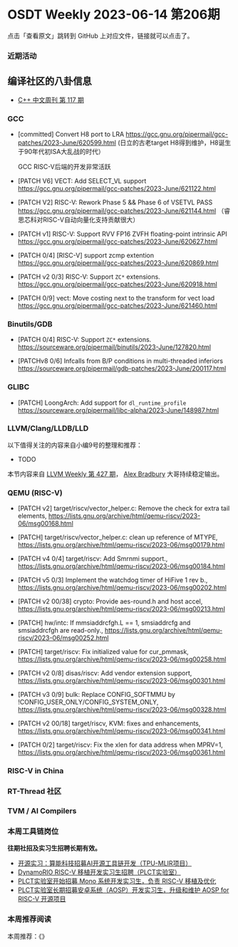 # OSDT Weekly 2023-06-14 第206期

点击「查看原文」跳转到 GitHub 上对应文件，链接就可以点击了。

### 近期活动

## 编译社区的八卦信息

- [C++ 中文周刊 第 117 期](https://mp.weixin.qq.com/s/DsuRN_DpBI06mxzLpYYSsw)

### GCC

- [committed] Convert H8 port to LRA
  https://gcc.gnu.org/pipermail/gcc-patches/2023-June/620599.html
  (日立的古老target H8得到维护，H8诞生于90年代初ISA大乱战的时代）

  GCC RISC-V后端的开发非常活跃
- [PATCH V6] VECT: Add SELECT_VL support
  https://gcc.gnu.org/pipermail/gcc-patches/2023-June/621122.html

* [PATCH V2] RISC-V: Rework Phase 5 && Phase 6 of VSETVL PASS
  https://gcc.gnu.org/pipermail/gcc-patches/2023-June/621144.html
  （睿思芯科对RISC-V自动向量化支持贡献很大）

- [PATCH v1] RISC-V: Support RVV FP16 ZVFH floating-point intrinsic API
  https://gcc.gnu.org/pipermail/gcc-patches/2023-June/620627.html

- [PATCH 0/4] [RISC-V] support zcmp extention
  https://gcc.gnu.org/pipermail/gcc-patches/2023-June/620869.html

- [PATCH v2 0/3] RISC-V: Support `ZC*` extensions.
  https://gcc.gnu.org/pipermail/gcc-patches/2023-June/620918.html

- [PATCH 0/9] vect: Move costing next to the transform for vect load
  https://gcc.gnu.org/pipermail/gcc-patches/2023-June/621460.html

### Binutils/GDB

- [PATCH 0/4] RISC-V: Support `ZC*` extensions.
  https://sourceware.org/pipermail/binutils/2023-June/127820.html

- [PATCHv8 0/6] Infcalls from B/P conditions in multi-threaded inferiors
  https://sourceware.org/pipermail/gdb-patches/2023-June/200117.html

### GLIBC

- [PATCH] LoongArch: Add support for `dl_runtime_profile`
  https://sourceware.org/pipermail/libc-alpha/2023-June/148987.html

### LLVM/Clang/LLDB/LLD


以下值得关注的内容来自小编9号的整理和推荐：

- TODO

本节内容来自 [LLVM Weekly 第 427 期](http://llvmweekly.org/issue/427)，
[Alex Bradbury](https://www.linkedin.com/in/alex-bradbury/) 大哥持续稳定输出。

### QEMU (RISC-V)


- [PATCH v2] target/riscv/vector_helper.c: Remove the check for extra tail elements,
  https://lists.gnu.org/archive/html/qemu-riscv/2023-06/msg00168.html

- [PATCH] target/riscv/vector_helper.c: clean up reference of MTYPE,
  https://lists.gnu.org/archive/html/qemu-riscv/2023-06/msg00179.html

- [PATCH v4 0/4] target/riscv: Add Smrnmi support.,
  https://lists.gnu.org/archive/html/qemu-riscv/2023-06/msg00184.html

- [PATCH v5 0/3] Implement the watchdog timer of HiFive 1 rev b.,
  https://lists.gnu.org/archive/html/qemu-riscv/2023-06/msg00202.html

- [PATCH v2 00/38] crypto: Provide aes-round.h and host accel,
  https://lists.gnu.org/archive/html/qemu-riscv/2023-06/msg00213.html

- [PATCH] hw/intc: If mmsiaddrcfgh.L == 1, smsiaddrcfg and smsiaddrcfgh are read-only.,
  https://lists.gnu.org/archive/html/qemu-riscv/2023-06/msg00252.html

- [PATCH] target/riscv: Fix initialized value for cur_pmmask,
  https://lists.gnu.org/archive/html/qemu-riscv/2023-06/msg00258.html

- [PATCH v2 0/8] disas/riscv: Add vendor extension support,
  https://lists.gnu.org/archive/html/qemu-riscv/2023-06/msg00301.html

- [PATCH v3 0/9] bulk: Replace CONFIG_SOFTMMU by !CONFIG_USER_ONLY/CONFIG_SYSTEM_ONLY,
  https://lists.gnu.org/archive/html/qemu-riscv/2023-06/msg00328.html

- [PATCH v2 00/18] target/riscv, KVM: fixes and enhancements,
  https://lists.gnu.org/archive/html/qemu-riscv/2023-06/msg00341.html

- [PATCH 0/2] target/riscv: Fix the xlen for data address when MPRV=1,
  https://lists.gnu.org/archive/html/qemu-riscv/2023-06/msg00361.html

### RISC-V in China

### RT-Thread 社区

### TVM / AI Compilers

### 本周工具链岗位

**往期社招及实习生招聘长期有效。**

- [开源实习：算能科技招募AI开源工具链开发（TPU-MLIR项目）](https://mp.weixin.qq.com/s/IBJh0ip4k11PzIMZecsWSw)
- [DynamoRIO RISC-V 移植开发实习生招聘（PLCT实验室）](https://mp.weixin.qq.com/s/J_5TjT6DOqeOXJXQI5VQxw)
- [PLCT实验室开始招募 Mono 系统开发实习生，负责 RISC-V 移植及优化](https://mp.weixin.qq.com/s/whEW7Hay1jIP1tBzIPay1A)
- [PLCT实验室长期招募安卓系统（AOSP）开发实习生，升级和维护 AOSP for RISC-V 开源项目](https://mp.weixin.qq.com/s/dJP2cEB1nex2inR5c-cJog)


### 本周推荐阅读

本周推荐：《》
